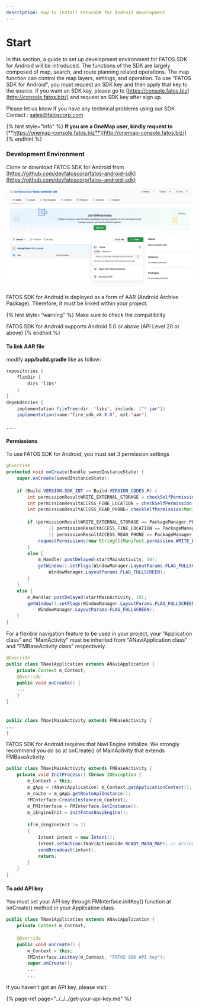 ```yaml
---
description: How to install FatosSDK for Android development
---
```


# Start

In this section, a guide to set up development environment for FATOS SDK for Android will be introduced. The functions of the SDK are largely composed of map, search, and route planning related operations. The map function can control the map layers, settings, and operation. To use "FATOS SDK for Android", you must request an SDK key and then apply that key to the source. If you want an SDK key, please go to [https://console.fatos.biz](http://console.fatos.biz/) and request an SDK key after sign up.

Please let us know if you have any technical problems using our SDK   
Contact : [sales@fatoscorp.com](mailto:sales@fatoscorp.com)

{% hint style="info" %}
**If you are a OneMap user, kindly request to** [**https://onemap-console.fatos.biz**](http://onemap-console.fatos.biz/)
{% endhint %}

### Development Environment

Clone or download FATOS SDK for Android from [https://github.com/devfatoscorp/fatos-android-sdk](https://github.com/devfatoscorp/fatos-android-sdk)

![Make sure to clone or download from the Clone menu](../../../.gitbook/assets/2020-10-19-1.44.22.png)

FATOS SDK for Android is deployed as a form of AAR \(Android Archive Package\). Therefore, it must be linked within your project.

{% hint style="warning" %}
Make sure to check the compatibility

FATOS SDK for Android supports Android 5.0 or above \(API Level 20 or above\)
{% endhint %}

#### To link AAR file

modify **app/build.gradle** like as follow:

```java
repositories {
    flatDir {
        dirs 'libs'
    }
}
dependencies {
    implementation fileTree(dir: 'libs', include: ['*.jar'])
    implementation(name:'fire_sdk_vX.X.X', ext:'aar')

....
```

#### Permissions

To use FATOS SDK for Android, you must set 3 permission settings

```java
@Override
protected void onCreate(Bundle savedInstanceState) {
    super.onCreate(savedInstanceState);

    if (Build.VERSION.SDK_INT >= Build.VERSION_CODES.M) {
        int permissionResultWRITE_EXTERNAL_STORAGE = checkSelfPermission(Manifest.permission.WRITE_EXTERNAL_STORAGE);
        int permissionResultACCESS_FINE_LOCATION = checkSelfPermission(Manifest.permission.ACCESS_FINE_LOCATION);
        int permissionResultACCESS_READ_PHONE= checkSelfPermission(Manifest.permission.READ_PHONE_STATE);

        if (permissionResultWRITE_EXTERNAL_STORAGE == PackageManager.PERMISSION_DENIED
                || permissionResultACCESS_FINE_LOCATION == PackageManager.PERMISSION_DENIED
                || permissionResultACCESS_READ_PHONE == PackageManager.PERMISSION_DENIED) {
            requestPermissions(new String[]{Manifest.permission.WRITE_EXTERNAL_STORAGE, Manifest.permission.ACCESS_FINE_LOCATION, Manifest.permission.READ_PHONE_STATE}, 1000);
        }
        else {
            m_Handler.postDelayed(startMainActivity, 10);
            getWindow().setFlags(WindowManager.LayoutParams.FLAG_FULLSCREEN,
                WindowManager.LayoutParams.FLAG_FULLSCREEN);
        }
    }
    else {
        m_Handler.postDelayed(startMainActivity, 10);
        getWindow().setFlags(WindowManager.LayoutParams.FLAG_FULLSCREEN,
            WindowManager.LayoutParams.FLAG_FULLSCREEN);
    }
}

```

For a flexible navigation feature to be used in your project, your "Application class" and "MainActivity" must be inherited from "ANaviApplication class" and "FMBaseActivity class" respectively.

```java
@Override
public class TNaviApplication extends ANaviApplication {
    private Context m_Context;
    @Override
    public void onCreate() {
    ...
    }
}
    

public class TNaviMainActivity extends FMBaseActivity {
...
}
```

FATOS SDK for Android requires that Navi Engine initialize. We strongly recommend you do so at onCreate\(\) of MainActivity that extends FMBaseActivity.

```java
public class TNaviMainActivity extends FMBaseActivity {
    private void InitProcess() throws IOException {
        m_Context = this;
        m_gApp = (ANaviApplication) m_Context.getApplicationContext();
        m_route = m_gApp.getRouteApiInstance();
        FMInterface.CreateInstance(m_Context);
        m_FMInterface = FMInterface.GetInstance();
        m_iEngineInit = initFatosNaviEngine();

        if(m_iEngineInit != 1)
        {
            Intent intent = new Intent();
            intent.setAction(TNaviActionCode.READY_MAIN_MAP); // Action name
            sendBroadcast(intent);
            return;
        }
    }
}
```

#### To add API key

You must set your API key through FMInterface.initKey\(\) function at onCreate\(\) method in your Application class.

```java
public class TNaviApplication extends ANaviApplication {
    private Context m_Context;
    
    @Override
    public void onCreate() {
        m_Context = this;
        FMInterface.initKey(m_Context, "FATOS SDK API key");
        super.onCreate();
        ...
        ...

```

If you haven't got an API key, please visit:

{% page-ref page="../../../get-your-api-key.md" %}

